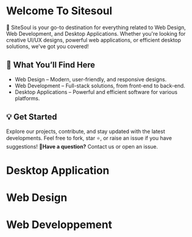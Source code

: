 # Welcome To Sitesoul
🚀 SiteSoul is your go-to destination for everything related to Web Design, Web Development, and Desktop Applications. Whether you're looking for creative UI/UX designs, powerful web applications, or efficient desktop solutions, we've got you covered!
## 🔹 What You’ll Find Here
  - Web Design – Modern, user-friendly, and responsive designs.
  - Web Development – Full-stack solutions, from front-end to back-end.
  - Desktop Applications – Powerful and efficient software for various platforms.
## 💡 Get Started
Explore our projects, contribute, and stay updated with the latest developments. Feel free to fork, star ⭐, or raise an issue if you have suggestions!
📩**Have a question?** Contact us or open an issue.
# Desktop Application
# Web Design
# Web Developpement
